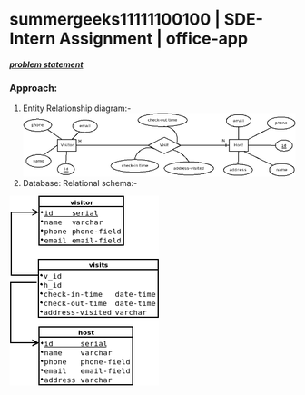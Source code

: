 # summergeeks11111100100 | SDE-Intern Assignment | office-app
##### [problem statement](https://summergeeks.in/static/assignments/summergeeks%202020%20-%20SDE%20Assignment.pdf?utm_campaign=SummerGeeks%202020&utm_source=hs_email&utm_medium=email&utm_content=79542605&_hsenc=p2ANqtz--viFrAMzY7DASDAZIKHA56SZgxYXWPDZp5IGeBI6r7kbP5hEI6zDuCxUo3yxMoXKDQAFRE13zqkiWTN5sUFXdBFAGHXQ&_hsmi=79542605 "problem statement")

### Approach:
1. Entity Relationship diagram:- 
[![ER diagram](https://raw.githubusercontent.com/OmPals/office-app/master/er.png "ER diagram")](https://raw.githubusercontent.com/OmPals/office-app/master/er.png "ER diagram")
2. Database: Relational schema:-

[![Relational Schema](https://raw.githubusercontent.com/OmPals/office-app/master/rel.png)](https://raw.githubusercontent.com/OmPals/office-app/master/rel.png)

